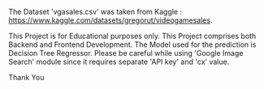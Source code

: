 The Dataset 'vgasales.csv' was taken from Kaggle : https://www.kaggle.com/datasets/gregorut/videogamesales.

This Project is for Educational purposes only.
This Project comprises both Backend and Frontend Development.
The Model used for the prediction is Decision Tree Regressor.
Please be careful while using 'Google Image Search' module since it requires separate 'API key' and 'cx' value.

Thank You
